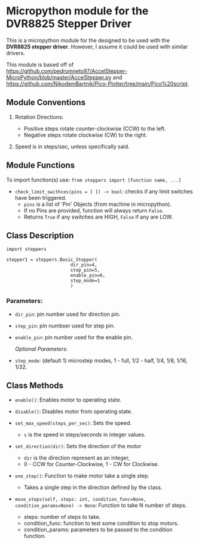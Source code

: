 # Micropython module for the DVR8825 Stepper Driver

This is a micropython module for the designed to be used with the **DVR8825 stepper driver**.
However, I assume it could be used with similar drivers.

This module is based off of https://github.com/pedromneto97/AccelStepper-MicroPython/blob/master/AccelStepper.py and https://github.com/NikodemBartnik/Pico-Plotter/tree/main/Pico%20script.

## Module Conventions

  1. Rotation Directions:
     - Positive steps rotate counter-clockwise (CCW) to the left.
     - Negative steps rotate clockwise (CW) to the right.

  2. Speed is in steps/sec, unless specifically said.
  

## Module Functions

To import function(s) use: `from steppers import [function name, ...]`


- `check_limit_swithces(pins = [ ]) -> bool`: checks if any limit switches have been triggered.
  - `pins` is a list of 'Pin' Objects (from machine in micropython).
  - If no Pins are provided, function will always return `False`.
  - Returns `True` if any switches are HIGH, `False` if any are LOW.

## Class Description


```Py
import steppers

stepper1 = steppers.Basic_Stepper(
                        dir_pin=4,
                        step_pin=5,
                        enable_pin=6,
                        step_mode=1
                        )
```

### Parameters:

- `dir_pin`: pin number used for direction pin.
- `step_pin`: pin numbser used for step pin.
- `enable_pin`: pin number used for the enable pin.
  
  
  *Optional Parameters:*
- `step_mode`: (default 1) microstep modes, 1 - full, 1/2 - half, 1/4, 1/8, 1/16, 1/32.


## Class Methods
- `enable()`: Enables motor to operating state.
  
- `disable()`: Disables motor from operating state.
  
- `set_max_speed(steps_per_sec)`: Sets the speed.
  - `s` is the speed in steps/seconds in integer values.
  
- `set_direction(dir)`: Sets the direction of the motor
  - `dir` is the direction represent as an integer,
  - 0 - CCW for Counter-Clockwise, 1 - CW for Clockwise.
  
- `one_step()`: Function to make motor take a single step.
  - Takes a single step in the direction defined by the class.

- `move_steps(self, steps: int, condition_func=None, condition_params=None) -> None`: Function to take N number of steps.
  - steps: number of steps to take.
  - condition_func: function to test some condition to stop motors.
  - condition_params: parameters to be passed to the condition function.
